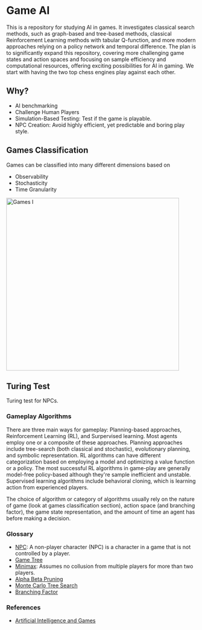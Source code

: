 # Game AI
This is a repository for studying AI in games. It investigates classical search methods, such as graph-based and tree-based methods, classical Reinforcement Learning methods with tabular Q-function, and more modern approaches relying on a policy network and temporal difference. The plan is to significantly expand this repository, covering more challenging game states and action spaces and focusing on sample efficiency and computational resources, offering exciting possibilities for AI in gaming. We start with having the two top chess engines play against each other.

## Why?
- AI benchmarking
- Challenge Human Players
- Simulation-Based Testing: Test if the game is playable.
- NPC Creation: Avoid highly efficient, yet predictable and boring play style.

## Games Classification
Games can be classified into many different dimensions based on
 - Observability
 - Stochasticity
 - Time Granularity
<img width="458" alt="Games I" src="https://github.com/user-attachments/assets/6d388b66-1e0b-4657-9d17-e4603e21968a">

## Turing Test
Turing test for NPCs.


### Gameplay Algorithms
There are three main ways for gameplay: Planning-based approaches, Reinforcement Learning (RL), and Surpervised learning. Most agents employ one or a composite of these approaches.
Planning approaches include tree-search (both classical and stochastic), evolutionary planning, and symbolic representation. RL algorithms can have different categorization based on employing a model and optimizing a value function or a policy. The most successful RL algorithms in game-play are generally model-free policy-based although they're sample inefficient and unstable. Supervised learning algorithms include behavioral cloning, which is learning action from experienced players.

The choice of algorithm or category of algorithms usually rely on the nature of game (look at games classification section), action space (and branching factor), the game state representation, and the amount of time an agent has before making a decision.


### Glossary
- [NPC](https://en.wikipedia.org/wiki/Non-player_character): A non-player character (NPC) is a character in a game that is not controlled by a player. 
- [Game Tree](https://en.wikipedia.org/wiki/Game_tree)
- [Minimax](https://en.wikipedia.org/wiki/Minimax): Assumes no collusion from multiple players for more than two players.
- [Alpha Beta Pruning](https://en.wikipedia.org/wiki/Alpha%E2%80%93beta_pruning)
- [Monte Carlo Tree Search](https://github.com/shehio/monte-carlo-tree-search)
- [Branching Factor](https://en.wikipedia.org/wiki/Branching_factor)

### References
- [Artificial Intelligence and Games](https://gameaibook.org/book.pdf)
